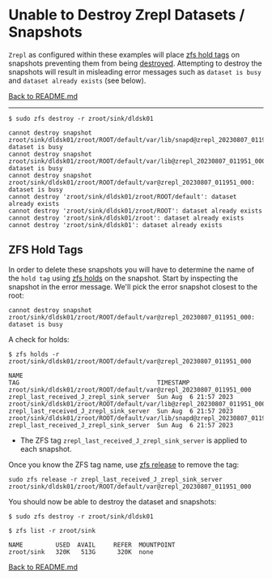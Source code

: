 # Unable to Destroy Zrepl Datasets / Snapshots

`Zrepl` as configured within these examples will place [zfs hold tags](https://openzfs.github.io/openzfs-docs/man/master/8/zfs-hold.8.html) on snapshots preventing them from being [destroyed](https://openzfs.github.io/openzfs-docs/man/master/8/zfs-destroy.8.html). Attempting to destroy the snapshots will result in misleading error messages such as `dataset is busy` and `dataset already exists` (see below).

[Back to README.md](./README.md)

---

```shell
$ sudo zfs destroy -r zroot/sink/dldsk01

cannot destroy snapshot zroot/sink/dldsk01/zroot/ROOT/default/var/lib/snapd@zrepl_20230807_011951_000: dataset is busy
cannot destroy snapshot zroot/sink/dldsk01/zroot/ROOT/default/var/lib@zrepl_20230807_011951_000: dataset is busy
cannot destroy snapshot zroot/sink/dldsk01/zroot/ROOT/default/var@zrepl_20230807_011951_000: dataset is busy
cannot destroy 'zroot/sink/dldsk01/zroot/ROOT/default': dataset already exists
cannot destroy 'zroot/sink/dldsk01/zroot/ROOT': dataset already exists
cannot destroy 'zroot/sink/dldsk01/zroot': dataset already exists
cannot destroy 'zroot/sink/dldsk01': dataset already exists
```

## ZFS Hold Tags

In order to delete these snapshots you will have to determine the name of the `hold tag` using [zfs holds](https://openzfs.github.io/openzfs-docs/man/master/8/zfs-hold.8.html) on the snapshot. Start by inspecting the snapshot in the error message. We'll pick the error snapshot closest to the root:

  ```text
  cannot destroy snapshot zroot/sink/dldsk01/zroot/ROOT/default/var@zrepl_20230807_011951_000: dataset is busy
  ```

A check for holds:

  ```shell
  $ zfs holds -r zroot/sink/dldsk01/zroot/ROOT/default/var@zrepl_20230807_011951_000

  NAME                                                                           TAG                                      TIMESTAMP
  zroot/sink/dldsk01/zroot/ROOT/default/var@zrepl_20230807_011951_000            zrepl_last_received_J_zrepl_sink_server  Sun Aug  6 21:57 2023
  zroot/sink/dldsk01/zroot/ROOT/default/var/lib@zrepl_20230807_011951_000        zrepl_last_received_J_zrepl_sink_server  Sun Aug  6 21:57 2023
  zroot/sink/dldsk01/zroot/ROOT/default/var/lib/snapd@zrepl_20230807_011951_000  zrepl_last_received_J_zrepl_sink_server  Sun Aug  6 21:57 2023
  ```

* The ZFS tag `zrepl_last_received_J_zrepl_sink_server` is applied to each snapshot.

Once you know the ZFS tag name, use [zfs release](https://openzfs.github.io/openzfs-docs/man/master/8/zfs-release.8.html) to remove the tag:

  ```shell
  sudo zfs release -r zrepl_last_received_J_zrepl_sink_server zroot/sink/dldsk01/zroot/ROOT/default/var@zrepl_20230807_011951_000
  ```

You should now be able to destroy the dataset and snapshots:

```shell
$ sudo zfs destroy -r zroot/sink/dldsk01

$ zfs list -r zroot/sink

NAME         USED  AVAIL     REFER  MOUNTPOINT
zroot/sink   320K   513G      320K  none
```

[Back to README.md](./README.md)
